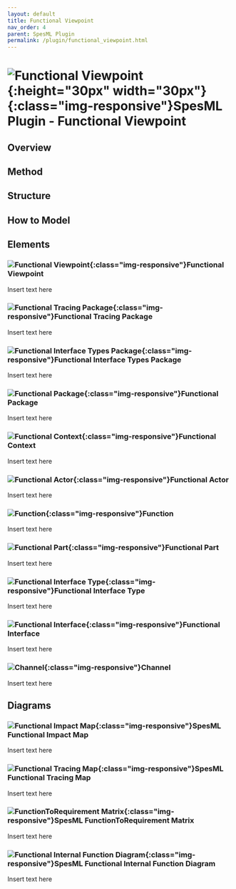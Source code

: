 ```yaml
---
layout: default
title: Functional Viewpoint
nav_order: 4
parent: SpesML Plugin
permalink: /plugin/functional_viewpoint.html
---
```

# ![Functional Viewpoint](/images/functional_viewpoint/FunctionalViewpoint.png){:height="30px" width="30px"}{:class="img-responsive"}SpesML Plugin - Functional Viewpoint

## Overview

## Method

## Structure

## How to Model

## Elements

### ![Functional Viewpoint](/images/functional_viewpoint/FunctionalViewpoint.png){:class="img-responsive"}Functional Viewpoint
Insert text here

### ![Functional Tracing Package](/images/functional_viewpoint/FunctionalTracingPackage.png){:class="img-responsive"}Functional Tracing Package
Insert text here

### ![Functional Interface Types Package](/images/functional_viewpoint/FunctionalInterfaceTypesPackage.png){:class="img-responsive"}Functional Interface Types Package
Insert text here

### ![Functional Package](/images/functional_viewpoint/FunctionalPackage.png){:class="img-responsive"}Functional Package
Insert text here

### ![Functional Context](/images/functional_viewpoint/FunctionalContext.png){:class="img-responsive"}Functional Context
Insert text here

### ![Functional Actor](/images/functional_viewpoint/FunctionalActor.png){:class="img-responsive"}Functional Actor
Insert text here

### ![Function](/images/functional_viewpoint/Function.png){:class="img-responsive"}Function
Insert text here

### ![Functional Part](/images/functional_viewpoint/FunctionPart.png){:class="img-responsive"}Functional Part
Insert text here

### ![Functional Interface Type](/images/functional_viewpoint/FunctionalInterfaceType.png){:class="img-responsive"}Functional Interface Type
Insert text here

### ![Functional Interface](/images/functional_viewpoint/FunctionalInterface.png){:class="img-responsive"}Functional Interface
Insert text here

### ![Channel](/images/universal_interface_model/Channel.png){:class="img-responsive"}Channel
Insert text here

## Diagrams

### ![Functional Impact Map](/images/diagrams/map.png){:class="img-responsive"}SpesML Functional Impact Map
Insert text here

### ![Functional Tracing Map](/images/diagrams/map.png){:class="img-responsive"}SpesML Functional Tracing Map
Insert text here

### ![FunctionToRequirement Matrix](/images/diagrams/matrix.png){:class="img-responsive"}SpesML FunctionToRequirement Matrix
Insert text here

### ![Functional Internal Function Diagram](/images/diagrams/composite_structure.png){:class="img-responsive"}SpesML Functional Internal Function Diagram
Insert text here

